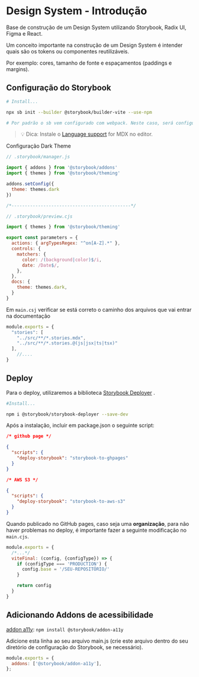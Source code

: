 # Design System - Introdução

Base de construção de um Design System utilizando Storybook, Radix UI, Figma e React.

Um conceito importante na construção de um Design System é intender quais são os tokens ou componentes reutilizáveis.

Por exemplo: cores, tamanho de fonte e espaçamentos (paddings e margins).

## Configuração do Storybook
```sh
# Install...

npx sb init --builder @storybook/builder-vite --use-npm

# Por padrão o sb vem configurado com webpack. Neste caso, será configurado com o vite
```
> 💡 Dica: Instale o [Language support](https://marketplace.visualstudio.com/items?itemName=unifiedjs.vscode-mdx) for MDX no editor.

Configuração Dark Theme
```js
// .storybook/manager.js

import { addons } from '@storybook/addons'
import { themes } from '@storybook/theming'

addons.setConfig({
  theme: themes.dark
})

/*---------------------------------------------*/

// .storybook/preview.cjs

import { themes } from '@storybook/theming'

export const parameters = {
  actions: { argTypesRegex: "^on[A-Z].*" },
  controls: {
    matchers: {
      color: /(background|color)$/i,
      date: /Date$/,
    },
  },
  docs: {
    theme: themes.dark,
  }
}
```

Em `main.csj` verificar se está correto o caminho dos arquivos que vai entrar na documentação

```js
module.exports = {
  "stories": [
    "../src/**/*.stories.mdx",
    "../src/**/*.stories.@(js|jsx|ts|tsx)"
  ],
	//....
}
```
## Deploy
Para o deploy, utilizaremos a biblioteca [Storybook Deployer](https://github.com/storybookjs/storybook-deployer) .
```sh
#Install...

npm i @storybook/storybook-deployer --save-dev
```

Após a instalação, incluir em package.json o seguinte script:

```json
/* github page */

{
  "scripts": {
    "deploy-storybook": "storybook-to-ghpages"
  }
}

/* AWS S3 */

{
  "scripts": {
    "deploy-storybook": "storybook-to-aws-s3"
  }
}
```

Quando publicado no GitHub pages, caso seja uma **organização**, para não haver problemas no deploy, é importante fazer a seguinte modificação no `main.cjs`.

```js
module.exports = {
  /*...*/
  viteFinal: (config, {configType}) => {
    if (configType === 'PRODUCTION') {
      config.base = '/SEU-REPOSITÓRIO/'
    }

    return config
  }
}
```

## Adicionando Addons de acessibilidade

[addon a11y](https://storybook.js.org/addons/@storybook/addon-a11y):  `npm install @storybook/addon-a11y`

Adicione esta linha ao seu arquivo main.js (crie este arquivo dentro do seu diretório de configuração do Storybook, se necessário).

```js
module.exports = {
  addons: ['@storybook/addon-a11y'],
};
```
